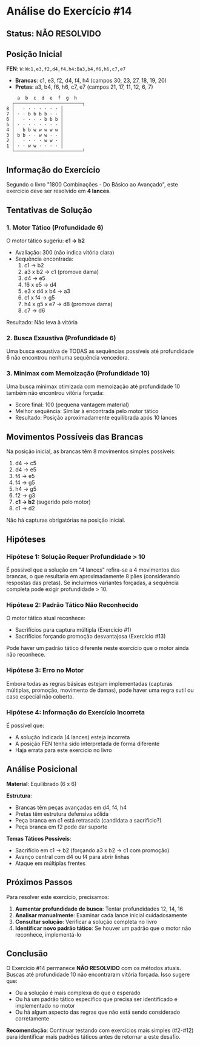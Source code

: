 # Análise do Exercício #14

## Status: NÃO RESOLVIDO

## Posição Inicial

**FEN**: `W:Wc1,e3,f2,d4,f4,h4:Ba3,b4,f6,h6,c7,e7`

- **Brancas**: c1, e3, f2, d4, f4, h4 (campos 30, 23, 27, 18, 19, 20)
- **Pretas**: a3, b4, f6, h6, c7, e7 (campos 21, 17, 11, 12, 6, 7)

```
    a  b  c  d  e  f  g  h
  ┌─────────────────────────┐
8 │   · · · · · · · │
7 │ · · b b b b · · │
6 │   · · · · b b b │
5 │ · · · · · · · · │
4 │   b b w w w w w │
3 │ b b · · w w · · │
2 │   · · · · w w · │
1 │ · · w w · · · · │
  └─────────────────────────┘
```

## Informação do Exercício

Segundo o livro "1800 Combinações - Do Básico ao Avançado", este exercício deve ser resolvido em **4 lances**.

## Tentativas de Solução

### 1. Motor Tático (Profundidade 6)

O motor tático sugeriu: **c1 → b2**

- Avaliação: 300 (não indica vitória clara)
- Sequência encontrada:
  1. c1 → b2
  2. a3 x b2 → c1 (promove dama)
  3. d4 → e5
  4. f6 x e5 → d4
  5. e3 x d4 x b4 → a3
  6. c1 x f4 → g5
  7. h4 x g5 x e7 → d8 (promove dama)
  8. c7 → d6

Resultado: Não leva à vitória

### 2. Busca Exaustiva (Profundidade 6)

Uma busca exaustiva de TODAS as sequências possíveis até profundidade 6 não encontrou nenhuma sequência vencedora.

### 3. Minimax com Memoização (Profundidade 10)

Uma busca minimax otimizada com memoização até profundidade 10 também não encontrou vitória forçada:

- Score final: 100 (pequena vantagem material)
- Melhor sequência: Similar à encontrada pelo motor tático
- Resultado: Posição aproximadamente equilibrada após 10 lances

## Movimentos Possíveis das Brancas

Na posição inicial, as brancas têm 8 movimentos simples possíveis:

1. d4 → c5
2. d4 → e5
3. f4 → e5
4. f4 → g5
5. h4 → g5
6. f2 → g3
7. **c1 → b2** (sugerido pelo motor)
8. c1 → d2

Não há capturas obrigatórias na posição inicial.

## Hipóteses

### Hipótese 1: Solução Requer Profundidade > 10

É possível que a solução em "4 lances" refira-se a 4 movimentos das brancas, o que resultaria em aproximadamente 8 plies (considerando respostas das pretas). Se incluirmos variantes forçadas, a sequência completa pode exigir profundidade > 10.

### Hipótese 2: Padrão Tático Não Reconhecido

O motor tático atual reconhece:
- Sacrifícios para captura múltipla (Exercício #1)
- Sacrifícios forçando promoção desvantajosa (Exercício #13)

Pode haver um padrão tático diferente neste exercício que o motor ainda não reconhece.

### Hipótese 3: Erro no Motor

Embora todas as regras básicas estejam implementadas (capturas múltiplas, promoção, movimento de damas), pode haver uma regra sutil ou caso especial não coberto.

### Hipótese 4: Informação do Exercício Incorreta

É possível que:
- A solução indicada (4 lances) esteja incorreta
- A posição FEN tenha sido interpretada de forma diferente
- Haja errata para este exercício no livro

## Análise Posicional

**Material**: Equilibrado (6 x 6)

**Estrutura**:
- Brancas têm peças avançadas em d4, f4, h4
- Pretas têm estrutura defensiva sólida
- Peça branca em c1 está retrasada (candidata a sacrifício?)
- Peça branca em f2 pode dar suporte

**Temas Táticos Possíveis**:
- Sacrifício em c1 → b2 (forçando a3 x b2 → c1 com promoção)
- Avanço central com d4 ou f4 para abrir linhas
- Ataque em múltiplas frentes

## Próximos Passos

Para resolver este exercício, precisamos:

1. **Aumentar profundidade de busca**: Tentar profundidades 12, 14, 16
2. **Analisar manualmente**: Examinar cada lance inicial cuidadosamente
3. **Consultar solução**: Verificar a solução completa no livro
4. **Identificar novo padrão tático**: Se houver um padrão que o motor não reconhece, implementá-lo

## Conclusão

O Exercício #14 permanece **NÃO RESOLVIDO** com os métodos atuais. Buscas até profundidade 10 não encontraram vitória forçada. Isso sugere que:

- Ou a solução é mais complexa do que o esperado
- Ou há um padrão tático específico que precisa ser identificado e implementado no motor
- Ou há algum aspecto das regras que não está sendo considerado corretamente

**Recomendação**: Continuar testando com exercícios mais simples (#2-#12) para identificar mais padrões táticos antes de retornar a este desafio.
